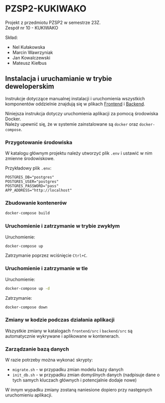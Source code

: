 # PZSP2-KUKIWAKO

Projekt z przedmiotu PZSP2 w semestrze 23Z.  
Zespół nr 10 - KUKIWAKO  

Skład:

- Nel Kułakowska
- Marcin Wawrzyniak
- Jan Kowalczewski
- Mateusz Kiełbus

## Instalacja i uruchamianie w trybie deweloperskim

Instrukcje dotyczące manualnej instalacji i uruchomienia wszystkich komponentów oddzielnie znajdują się w plikach [Frontend](frontend/README.md) i [Backend](backend/README.md).

Niniejsza instrukcja dotyczy uruchomienia aplikacji za pomocą środowiska Docker.  
Należy upewnić się, że w systemie zainstalowane są `docker` oraz `docker-compose`.

### Przygotowanie środowiska

W katalogu głównym projektu należy utworzyć plik `.env` i ustawić w nim zmienne środowiskowe.

Przykładowy plik `.env`:

```text
POSTGRES_DB="postgres"
POSTGRES_USER="postgres"
POSTGRES_PASSWORD="pass"
APP_ADDRESS="http://localhost"
```

### Zbudowanie kontenerów

```bash
docker-compose build
```

### Uruchomienie i zatrzymanie w trybie zwykłym

Uruchomienie:

```bash
docker-compose up
```

Zatrzymanie poprzez wciśnięcie `Ctrl+C`.

### Uruchomienie i zatrzymanie w tle

Uruchomienie:

```bash
docker-compose up -d
```

Zatrzymanie:

```bash
docker-compose down
```

### Zmiany w kodzie podczas działania aplikacji 

Wszystkie zmiany w katalogach `frontend/src` i `backend/src` są automatycznie wykrywane i aplikowane w kontenerach.

### Zarządzanie bazą danych

W razie potrzeby można wykonać skrypty:

- `migrate.sh` - w przypadku zmian modelu bazy danych
- `init_db.sh` - w przypadku zmian domyślnych danych (nadpisuje dane o tych samych kluczach głównych i potencjalnie dodaje nowe)

W innym wypadku zmiany zostaną naniesione dopiero przy następnych uruchomieniu aplikacji.